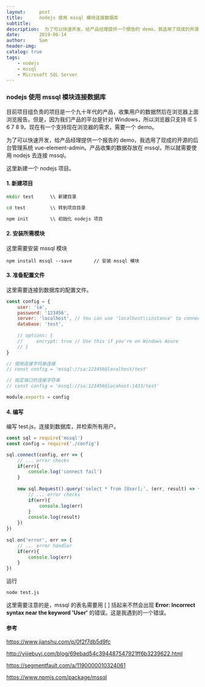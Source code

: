```yaml
---
layout:     post
title:      nodejs 使用 mssql 模块连接数据库
subtitle: 
description:  为了可以快速开发，给产品经理提供一个报告的 demo，我选用了现成的开源的后台管理系统 vue-element-admin。产品收集的数据存放在 mssql，所以就需要使用 nodejs 去连接 mssql。 
date:       2019-06-14
author:     Sam
header-img: 
catalog: true
tags:
    - nodejs
    - mssql
    - Microsoft SQL Server
---
```

### nodejs 使用 mssql 模块连接数据库
目前项目组负责的项目是一个九十年代的产品，收集用户的数据然后在浏览器上面浏览报告。但是，因为我们产品的平台是针对 Windows，所以浏览器只支持 IE 5 6 7 8 9。现在有一个支持现在浏览器的需求，需要一个 demo。

为了可以快速开发，给产品经理提供一个报告的 demo，我选用了现成的开源的后台管理系统 vue-element-admin。产品收集的数据存放在 mssql，所以就需要使用 nodejs 去连接 mssql。

这里新建一个 nodejs 项目。

#### 1. 新建项目

```cmd
mkdir test      \\ 新建目录

cd test         \\ 转到项目目录

npm init        \\ 初始化 nodejs 项目
```

#### 2. 安装所需模块

这里需要安装 mssql 模块

```
npm install mssql --save        // 安装 mssql 模块
```

#### 3. 准备配置文件

这里需要连接到数据库的配置文件。

```javascript
const config = {
    user: 'sa',
    password: '123456',
    server: 'localhost', // You can use 'localhost\\instance' to connect to named instance
    database: 'test',
 
    // options: {
    //     encrypt: true // Use this if you're on Windows Azure
    // }
}

// 使用连接字符串连接
// const config = 'mssql://sa:123456@localhost/test'

// 指定端口的连接字符串
// const config = 'mssql://sa:123456@locahost:1433/test'

module.exports = config
```

#### 4. 编写

编写 test.js，连接到数据库，并检索所有用户。

```javascript
const sql = require('mssql')
const config = require('./config')

sql.connect(config, err => {
    // ... error checks
    if(err){
        console.log('connect fail')
    }
 
    new sql.Request().query('select * from [User];', (err, result) => {
        // ... error checks
        if(err){
            console.log(err)
        }
        console.log(result)
    })
})
 
sql.on('error', err => {
    // ... error handler
    if(err){
        console.log(err)
    }
})

```
运行
```cmd
node test.js
```

这里需要注意的是，mssql 的表名需要用 [ ] 括起来不然会出现 **Error: Incorrect syntax near the keyword 'User'** 的错误。这是我遇到的一个错误。


#### 参考
https://www.jianshu.com/p/0f2f7db5d9fc

http://yijiebuyi.com/blog/69ebad54c394487547921ff6b3239622.html

https://segmentfault.com/a/1190000010324061

https://www.npmjs.com/package/mssql
